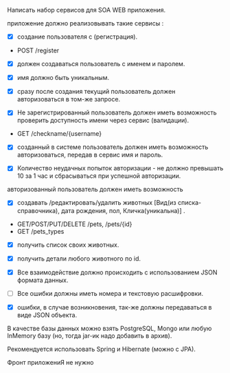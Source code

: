 Написать набор сервисов для SOA WEB приложения.


приложение должно реализовывать такие сервисы :


-[x] создание пользователя с (регистрация).
- POST /register


-[x] должен создаваться пользователь с именем и паролем.


-[x]  имя должно быть уникальным. 


-[x] сразу после создания текущий пользователь должен авторизоваться в том-же запросе.


-[x] Не зарегистрированный пользователь должен иметь возможность проверить доступность имени через сервис (валидации).
- GET /checkname/{username}


-[x] созданный в системе пользователь должен иметь возможность авторизоваться, передав в сервис имя и пароль.
 

-[x] Количество неудачных попыток авторизации - не должно превышать 10 за 1 час и сбрасываться при успешной авторизации.

авторизованный пользователь должен иметь возможность

-[x] создавать /редактировать/удалить животных [Вид(из списка-справочника), дата рождения, пол, Кличка(уникальна)] .
- GET/POST/PUT/DELETE /pets, /pets/{id}
- GET /pets_types


-[x] получить список своих животных.


-[x] получить детали любого животного по id.


-[x] Все взаимодействие должно происходить с использованием JSON формата данных.


-[ ] Все ошибки должны иметь номера и текстовую расшифровки.


-[x] ошибки, в случае возникновения, так-же должны передаваться в виде JSON объекта.

В качестве базы данных можно взять PostgreSQL, Mongo или любую InMemory базу (но, тогда jar-ик надо добавить в архив).

Рекомендуется использовать Spring и Hibernate (можно c JPA).

Фронт приложениЯ не нужно